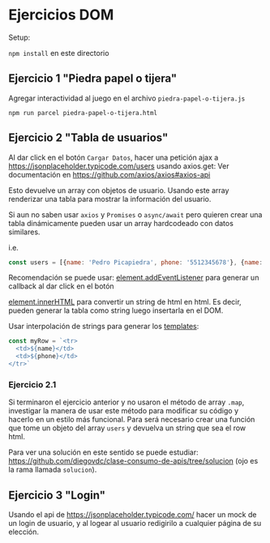 # Ejercicios DOM

Setup:

`npm install` en este directorio

## Ejercicio 1 "Piedra papel o tijera"
Agregar interactividad al juego en el archivo `piedra-papel-o-tijera.js`

`npm run parcel piedra-papel-o-tijera.html`

## Ejercicio 2 "Tabla de usuarios"
Al dar click en el botón `Cargar Datos`, hacer una petición ajax a https://jsonplaceholder.typicode.com/users usando axios.get: Ver documentación en https://github.com/axios/axios#axios-api

Esto devuelve un array con objetos de usuario.
Usando este array renderizar una tabla para mostrar la información del usuario.

Si aun no saben usar `axios` y `Promises` o `async/await` pero quieren crear una tabla dinámicamente pueden usar un array hardcodeado con datos similares.

i.e. 
```js
const users = [{name: 'Pedro Picapiedra', phone: '5512345678'}, {name: 'Edna Moda', phone: ''8765432155}]
```

Recomendación se puede usar:
[element.addEventListener](https://developer.mozilla.org/en-US/docs/Web/API/EventTarget/addEventListener) para generar un callback al dar click en el botón

[element.innerHTML](https://developer.mozilla.org/en-US/docs/Web/API/Element/innerHTML) para convertir un string de html en html. Es decir, pueden generar la tabla como string luego insertarla en el DOM.

Usar interpolación de strings para generar los [templates](https://developer.mozilla.org/en-US/docs/Web/JavaScript/Reference/Template_literals): 
```js
const myRow = `<tr>
  <td>${name}</td>
  <td>${phone}</td>
</tr>`
```
### Ejercicio 2.1
Si terminaron el ejercicio anterior y no usaron el método de array `.map`, investigar la manera de usar este método para modificar su código y hacerlo en un estilo más funcional. Para será necesario crear una función que tome un objeto del array `users` y devuelva un string que sea el row html.

Para ver una solución en este sentido se puede estudiar: https://github.com/diegovdc/clase-consumo-de-apis/tree/solucion (ojo es la rama llamada `solucion`).


## Ejercicio 3 "Login"
Usando el api de https://jsonplaceholder.typicode.com/ hacer un mock de un login de usuario, y al logear al usuario redigirilo a cualquier página de su elección.